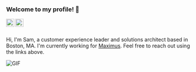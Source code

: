 ### Welcome to my profile! 👋

<a href="mailto:sam@sfr.io">
  <img align="left" alt="'Email" width="22px" src="https://cdn.jsdelivr.net/npm/simple-icons@3.1.0/icons/gmail.svg" />
</a>
<a href="https://www.linkedin.com/in/sfredd/">
  <img align="left" alt="LinkedIn" width="22px" src="https://cdn.jsdelivr.net/npm/simple-icons@3.1.0/icons/linkedin.svg" />
</a>


<br/>
<br/>

Hi, I'm Sam, a customer experience leader and solutions architect based in Boston, MA. I'm currently working for [Maximus](https://maximus.com). Feel free to reach out using the links above.

<img alt="GIF" src="https://media3.giphy.com/media/13HgwGsXF0aiGY/giphy.gif" />
